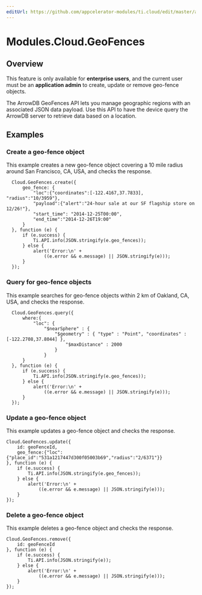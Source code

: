 ```yaml
---
editUrl: https://github.com/appcelerator-modules/ti.cloud/edit/master/apidoc/GeoFences/GeoFences.yml
---
```

# Modules.Cloud.GeoFences

<TypeHeader/>

## Overview

This feature is only available for **enterprise users**, and the current user must be an **application
admin** to create, update or remove geo-fence objects.

The ArrowDB GeoFences API lets you manage geographic regions with an associated JSON data payload.
Use this API to have the device query the ArrowDB server to retrieve data based on a location.

## Examples

### Create a geo-fence object

This example creates a new geo-fence object covering a 10 mile radius around San Francisco,
CA, USA, and checks the response.

      Cloud.GeoFences.create({
          geo_fence: {
              "loc":{"coordinates":[-122.4167,37.7833], "radius":"10/3959"},
              "payload":{"alert":"24-hour sale at our SF flagship store on 12/26!"},
              "start_time": "2014-12-25T00:00",
              "end_time":"2014-12-26T19:00"
          }
      }, function (e) {
          if (e.success) {
              Ti.API.info(JSON.stringify(e.geo_fences));
          } else {
              alert('Error:\n' +
                  ((e.error && e.message) || JSON.stringify(e)));
          }
      });

### Query for geo-fence objects

This example searches for geo-fence objects within 2 km of Oakland, CA, USA, and checks the response.

      Cloud.GeoFences.query({
          where:{
              "loc": { 
                  "$nearSphere" : { 
                      "$geometry" : { "type" : "Point", "coordinates" : [-122.2708,37.8044] },
                          "$maxDistance" : 2000
                      }
                  }
          }
      }, function (e) {
          if (e.success) {
              Ti.API.info(JSON.stringify(e.geo_fences));
          } else {
              alert('Error:\n' +
                  ((e.error && e.message) || JSON.stringify(e)));
          }
      });

### Update a geo-fence object

This example updates a geo-fence object and checks the response.

    Cloud.GeoFences.update({
        id: geoFenceId,
        geo_fence:{"loc":{"place_id":"531a1217447d300f05003b69","radius":"2/6371"}}
    }, function (e) {
        if (e.success) {
            Ti.API.info(JSON.stringify(e.geo_fences));
        } else {
            alert('Error:\n' +
                ((e.error && e.message) || JSON.stringify(e)));
        }
    });

### Delete a geo-fence object

This example deletes a geo-fence object and checks the response.

    Cloud.GeoFences.remove({
        id: geoFenceId
    }, function (e) {
        if (e.success) {
            Ti.API.info(JSON.stringify(e));
        } else {
            alert('Error:\n' +
                ((e.error && e.message) || JSON.stringify(e)));
        }
    });

<ApiDocs/>
